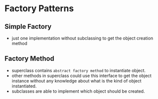 # Factory Patterns

## Simple Factory
- just one implementation without subclassing to get the object creation method  

## Factory Method
- superclass contains `abstract factory method` to instantiate object. 
- other methods in superclass could use this interface to get the object instance without any knowledge about what is the kind of object instantiated.
- subclasses are able to implement which object should be created.
